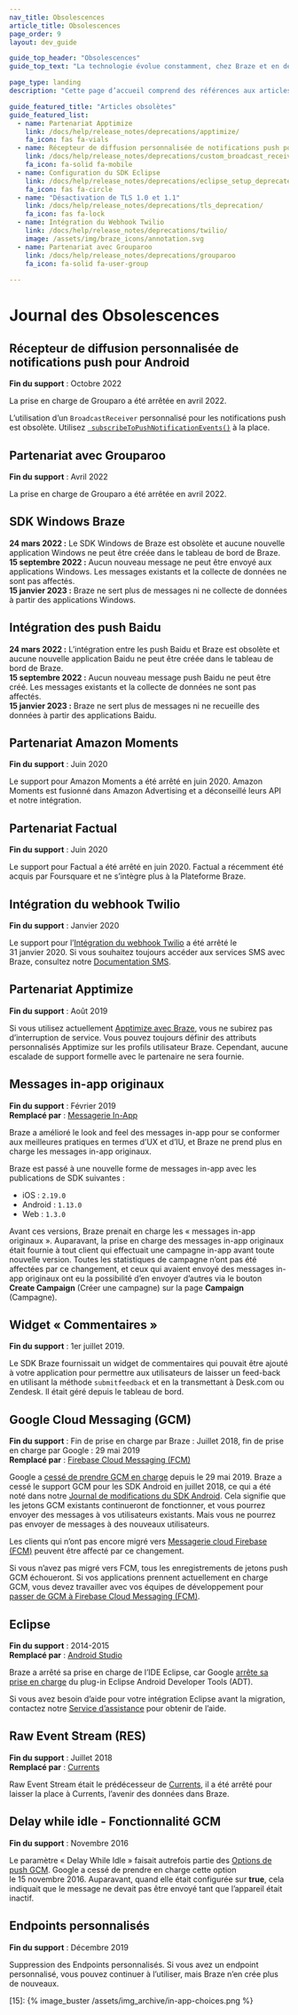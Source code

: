 ```yaml
---
nav_title: Obsolescences
article_title: Obsolescences
page_order: 9
layout: dev_guide

guide_top_header: "Obsolescences"
guide_top_text: "La technologie évolue constamment, chez Braze et en dehors ! Et nous faisons de notre mieux pour tenir la cadence. Ici, vous en apprendrez plus sur les origines de Braze et sa technologie - ce que nous faisions « avant », avant maintenant... <br> <br> Vous êtes peut-être arrivé ici en faisant une recherche sur une intégration ou fonctionnalité qui n’existe plus. C’est notre manière de vous tenir informé de nos progrès et des mouvements au sein de l’industrie technologique. <br> <br> Vous pouvez trouver une liste de fonctions désactivées et non prises en charge et lire les articles associés en visitant les liens suivants."

page_type: landing
description: "Cette page d’accueil comprend des références aux articles obsolètes et fournit une liste de fonctions obsolètes qui ne sont plus prises en charge."

guide_featured_title: "Articles obsolètes"
guide_featured_list:
  - name: Partenariat Apptimize
    link: /docs/help/release_notes/deprecations/apptimize/
    fa_icon: fas fa-vials
  - name: Récepteur de diffusion personnalisée de notifications push pour Android
    link: /docs/help/release_notes/deprecations/custom_broadcast_receiver/
    fa_icon: fa-solid fa-mobile
  - name: Configuration du SDK Eclipse
    link: /docs/help/release_notes/deprecations/eclipse_setup_deprecated/
    fa_icon: fas fa-circle
  - name: "Désactivation de TLS 1.0 et 1.1"
    link: /docs/help/release_notes/deprecations/tls_deprecation/
    fa_icon: fas fa-lock
  - name: Intégration du Webhook Twilio
    link: /docs/help/release_notes/deprecations/twilio/
    image: /assets/img/braze_icons/annotation.svg
  - name: Partenariat avec Grouparoo
    link: /docs/help/release_notes/deprecations/grouparoo
    fa_icon: fa-solid fa-user-group
    
---
```


# Journal des Obsolescences

## Récepteur de diffusion personnalisée de notifications push pour Android

**Fin du support** : Octobre 2022

La prise en charge de Grouparo a été arrêtée en avril 2022.

L’utilisation d’un `BroadcastReceiver` personnalisé pour les notifications push est obsolète. Utilisez [` subscribeToPushNotificationEvents()`](/docs/developer_guide/platform_integration_guides/android/push_notifications/android/customization/custom_event_callback/) à la place.

## Partenariat avec Grouparoo

**Fin du support** : Avril 2022

La prise en charge de Grouparo a été arrêtée en avril 2022.

## SDK Windows Braze

**24 mars 2022 :** Le SDK Windows de Braze est obsolète et aucune nouvelle application Windows ne peut être créée dans le tableau de bord de Braze.<br>
**15 septembre 2022 :** Aucun nouveau message ne peut être envoyé aux applications Windows. Les messages existants et la collecte de données ne sont pas affectés.<br>
**15 janvier 2023 :** Braze ne sert plus de messages ni ne collecte de données à partir des applications Windows.

## Intégration des push Baidu

**24 mars 2022 :** L’intégration entre les push Baidu et Braze est obsolète et aucune nouvelle application Baidu ne peut être créée dans le tableau de bord de Braze. <br>
**15 septembre 2022 :** Aucun nouveau message push Baidu ne peut être créé. Les messages existants et la collecte de données ne sont pas affectés.<br>
**15 janvier 2023 :** Braze ne sert plus de messages ni ne recueille des données à partir des applications Baidu.

## Partenariat Amazon Moments

**Fin du support** : Juin 2020

Le support pour Amazon Moments a été arrêté en juin 2020. Amazon Moments est fusionné dans Amazon Advertising et a déconseillé leurs API et notre intégration.

## Partenariat Factual

**Fin du support** : Juin 2020

Le support pour Factual a été arrêté en juin 2020. Factual a récemment été acquis par Foursquare et ne s’intègre plus à la Plateforme Braze.

## Intégration du webhook Twilio

**Fin du support** : Janvier 2020

Le support pour l’[Intégration du webhook Twilio]({{site.baseurl}}/partners/twilio/) a été arrêté le 31 janvier 2020. Si vous souhaitez toujours accéder aux services SMS avec Braze, consultez notre [Documentation SMS]({{site.baseurl}}/user_guide/message_building_by_channel/sms/).

## Partenariat Apptimize

**Fin du support** : Août 2019

Si vous utilisez actuellement [Apptimize avec Braze]({{site.baseurl}}/help/release_notes/deprecations/apptimize), vous ne subirez pas d’interruption de service. Vous pouvez toujours définir des attributs personnalisés Apptimize sur les profils utilisateur Braze. Cependant, aucune escalade de support formelle avec le partenaire ne sera fournie.

## Messages in-app originaux

**Fin du support** : Février 2019<br>
**Remplacé par** : [Messagerie In-App]({{site.baseurl}}/user_guide/message_building_by_channel/in-app_messages/creating_an_in-app_message)

Braze a amélioré le look and feel des messages in-app pour se conformer aux meilleures pratiques en termes d’UX et d’IU, et Braze ne prend plus en charge les messages in-app originaux.

Braze est passé à une nouvelle forme de messages in-app avec les publications de SDK suivantes :
- iOS : `2.19.0`
- Android : `1.13.0`
- Web : `1.3.0`

Avant ces versions, Braze prenait en charge les « messages in-app originaux ». Auparavant, la prise en charge des messages in-app originaux était fournie à tout client qui effectuait une campagne in-app avant toute nouvelle version. Toutes les statistiques de campagne n’ont pas été affectées par ce changement, et ceux qui avaient envoyé des messages in-app originaux ont eu la possibilité d’en envoyer d’autres via le bouton **Create Campaign** (Créer une campagne) sur la page **Campaign** (Campagne).

## Widget « Commentaires »

**Fin du support** : 1er juillet 2019.

Le SDK Braze fournissait un widget de commentaires qui pouvait être ajouté à votre application pour permettre aux utilisateurs de laisser un feed-back en utilisant la méthode `submitfeedback` et en la transmettant à Desk.com ou Zendesk. Il était géré depuis le tableau de bord.

## Google Cloud Messaging (GCM)

**Fin du support** : Fin de prise en charge par Braze : Juillet 2018, fin de prise en charge par Google : 29 mai 2019<br>
**Remplacé par** : [Firebase Cloud Messaging (FCM)]({{site.baseurl}}/developer_guide/platform_integration_guides/android/push_notifications/integration/standard_integration/#step-1-enable-firebase)

Google a [cessé de prendre GCM en charge](https://developers.googleblog.com/2018/04/time-to-upgrade-from-gcm-to-fcm.html) depuis le 29 mai 2019. Braze a cessé le support GCM pour les SDK Android en juillet 2018, ce qui a été noté dans notre [Journal de modifications du SDK Android](https://github.com/braze-inc/braze-android-sdk/blob/master/CHANGELOG.md). Cela signifie que les jetons GCM existants continueront de fonctionner, et vous pourrez envoyer des messages à vos utilisateurs existants. Mais vous ne pourrez pas envoyer de messages à des nouveaux utilisateurs.

Les clients qui n’ont pas encore migré vers [Messagerie cloud Firebase (FCM)]({{site.baseurl}}/developer_guide/platform_integration_guides/android/push_notifications/integration/standard_integration/#step-1-enable-firebase) peuvent être affecté par ce changement.

Si vous n’avez pas migré vers FCM, tous les enregistrements de jetons push GCM échoueront. Si vos applications prennent actuellement en charge GCM, vous devez travailler avec vos équipes de développement pour [passer de GCM à Firebase Cloud Messaging (FCM)](https://developers.google.com/cloud-messaging/android/android-migrate-fcm).

## Eclipse

**Fin du support** : 2014-2015<br>
**Remplacé par** : [Android Studio]({{site.baseurl}}/developer_guide/platform_integration_guides/android/initial_sdk_setup/android_sdk_integration/#using-android-studio)

Braze a arrêté sa prise en charge de l’IDE Eclipse, car Google [arrête sa prise en charge](http://android-developers.blogspot.com/2015/06/an-update-on-eclipse-android-developer.html) du plug-in Eclipse Android Developer Tools (ADT).  

Si vous avez besoin d’aide pour votre intégration Eclipse avant la migration, contactez notre [Service d’assistance]({{site.baseurl}}/support_contact/) pour obtenir de l’aide.

## Raw Event Stream (RES)

**Fin du support** : Juillet 2018<br>
**Remplacé par** : [Currents]({{site.baseurl}}/partners/braze_currents/about/)

Raw Event Stream était le prédécesseur de [Currents]({{site.baseurl}}/partners/braze_currents/about/), il a été arrêté pour laisser la place à Currents, l’avenir des données dans Braze.

## Delay while idle - Fonctionnalité GCM

**Fin du support** : Novembre 2016

Le paramètre « Delay While Idle » faisait autrefois partie des [Options de push GCM](https://developers.google.com/cloud-messaging/http-server-ref). Google a cessé de prendre en charge cette option le 15 novembre 2016. Auparavant, quand elle était configurée sur **true**, cela indiquait que le message ne devait pas être envoyé tant que l’appareil était inactif.

## Endpoints personnalisés

**Fin du support** : Décembre 2019

Suppression des Endpoints personnalisés. Si vous avez un endpoint personnalisé, vous pouvez continuer à l’utiliser, mais Braze n’en crée plus de nouveaux.


[15]: {% image_buster /assets/img_archive/in-app-choices.png %}
